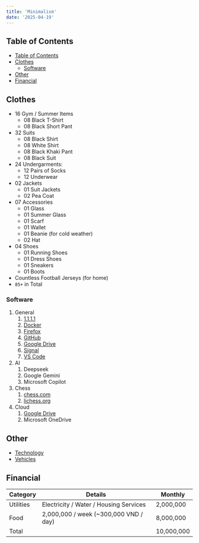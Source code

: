 ```yaml
---
title: 'Minimalism'
date: '2025-04-19'
---
```


## Table of Contents

- [Table of Contents](#table-of-contents)
- [Clothes](#clothes)
  - [Software](#software)
- [Other](#other)
- [Financial](#financial)

## Clothes

- 16 Gym / Summer Items
  - 08 Black T-Shirt
  - 08 Black Short Pant
- 32 Suits
  - 08 Black Shirt
  - 08 White Shirt
  - 08 Black Khaki Pant
  - 08 Black Suit
- 24 Undergarments:
  - 12 Pairs of Socks
  - 12 Underwear
- 02 Jackets
  - 01 Suit Jackets
  - 02 Pea Coat
- 07 Accessories
  - 01 Glass
  - 01 Summer Glass
  - 01 Scarf
  - 01 Wallet
  - 01 Beanie (for cold weather)
  - 02 Hat
- 04 Shoes
  - 01 Running Shoes
  - 01 Dress Shoes
  - 01 Sneakers
  - 01 Boots
- Countless Football Jerseys (for home)
- `85+` in Total

### Software

1. General
   1. [1.1.1.1](https://one.one.one.one/)
   2. [Docker](https://www.docker.com/)
   3. [Firefox](https://www.mozilla.org/en-US/firefox/)
   4. [GitHub](https://github.com/)
   5. [Google Drive](https://drive.google.com)
   6. [Signal](https://signal.org/)
   7. [VS Code](https://code.visualstudio.com/)
2. AI
   1. Deepseek
   2. Google Gemini
   3. Microsoft Copilot
3. Chess
   1. [chess.com](https://www.chess.com)
   2. [lichess.org](https://lichess.org/)
4. Cloud
   1. [Google Drive](https://drive.google.com)
   2. Microsoft OneDrive

## Other

- [Technology](../technology)
- [Vehicles](../vehicles)

## Financial

| Category  | Details                                | Monthly    |
| --------- | -------------------------------------- | ---------- |
| Utilities | Electricity / Water / Housing Services | 2,000,000  |
| Food      | 2,000,000 / week (~300,000 VND / day)  | 8,000,000  |
| Total     |                                        | 10,000,000 |
